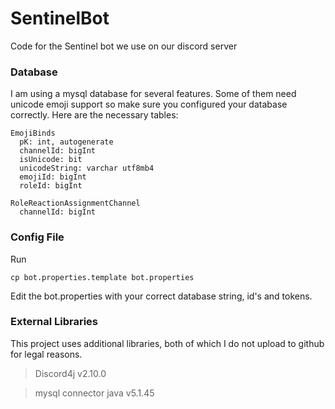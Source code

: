 # SentinelBot
Code for the Sentinel bot we use on our discord server

### Database
I am using a mysql database for several features.
Some of them need unicode emoji support so make sure you configured your database correctly.
Here are the necessary tables:
```
EmojiBinds
  pK: int, autogenerate
  channelId: bigInt
  isUnicode: bit
  unicodeString: varchar utf8mb4
  emojiId: bigInt
  roleId: bigInt
```

```
RoleReactionAssignmentChannel
  channelId: bigInt 
```

### Config File
Run
```
cp bot.properties.template bot.properties
```
Edit the bot.properties with your correct database string, id's and tokens.

### External Libraries
This project uses additional libraries, both of which I do not upload to github for legal reasons.
> Discord4j v2.10.0

> mysql connector java v5.1.45
